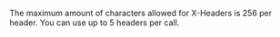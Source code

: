 The maximum amount of characters allowed for X-Headers is 256 per header. You can use up to 5 headers per call.

